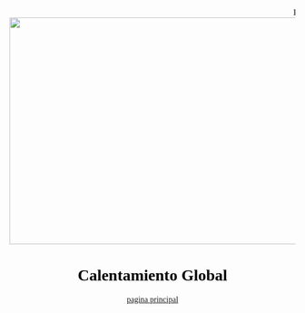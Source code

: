 <html>
<head>
	<meta charset="utf-8">
	<meta name="viewport" content="width=device-width, initial-scale=1">
	<title>Medio ambiente</title>
	<link rel="stylesheet" type="text/css" href="estilos.css">
	<font sice="4" face="Comic Sans MS" color="black" align="center">
	<br></br>
	<marquee>Protege a tu tierra para una vida mejor vvs <3</marquee>

</head>
<body>
<center><img src="D:\Proyecto\Trapeando.gif" width="1000" height="400"></center>
<center><h1>Calentamiento Global</h1></center>
<a href="medio_ambiente.html"><p>pagina principal</p></a>
